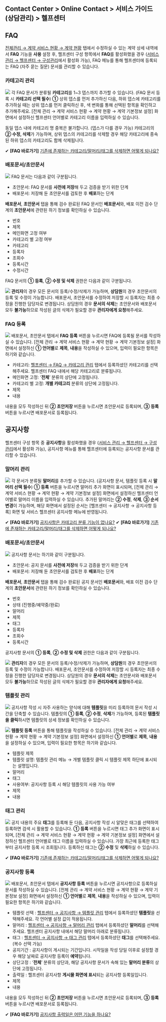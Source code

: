## Contact Center > Online Contact > 서비스 가이드 (상담관리) > 헬프센터

## FAQ
[전체관리 → 계약 서비스 현황 → 계약 현황](https://docs.toast.com/ko/Contact%20Center/ko/online-contact-guide-global-management/#_2) 탭에서 수정하실 수 있는 계약 상세 내역에서 **FAQ** 기능을 **사용** 설정 후, 헬프센터 구성 항목에서 **FAQ**를 활성화했을 경우 ([서비스 관리 → 헬프센터 → 구성관리](https://docs.toast.com/ko/Contact%20Center/ko/online-contact-guide-service-management/#_38)에서 활성화 가능), FAQ 메뉴를 통해 헬프센터에 등록되는 FAQ (자주 묻는 질문) 문서를 관리할 수 있습니다. 


### 카테고리 관리
![](http://static.toastoven.net/prod_contact_center/3.1-(1)_2.png)
각 FAQ 문서가 분류될 **카테고리**를 1~3 뎁스까지 추가할 수 있습니다. (FAQ 문서 등록 시 **카테고리 선택 필수**) 
**①** 상위 뎁스를 먼저 추가하신 다음, 하위 뎁스에 카테고리를 추가하실 때는 상위 뎁스를 먼저 클릭하신 후, 색 변화를 통해 선택된 항목을 확인하고 추가해주세요. [전체 관리 → 계약 서비스 현황 → 계약 현황 → 계약 기본정보 설정] 화면에서 설정하신 헬프센터 언어별로 카테고리 이름을 입력하실 수 있습니다.

동일 뎁스 내에 카테고리 명 중복은 불가합니다. (뎁스가 다를 경우 가능)
카테고리의 **② 수정, 삭제**가 가능하며, 상위 뎁스의 카테고리를 삭제할 경우 해당 카테고리에 종속된 하위 뎁스의 카테고리도 함께 삭제됩니다.

✔ **\[FAQ 바로가기]** [기존에 존재하는 카테고리/말머리/태그를 삭제하면 어떻게 되나요?](https://nhn-contact.oc.toast.com/oc/hc/article/63/)


### 배포문서/초안문서
![](http://static.toastoven.net/prod_contact_center/3.1-(2)_1.png)
FAQ 문서는 다음과 같이 구분됩니다.

-	초안문서: FAQ 문서를 **사전에 저장**해 두고 검증을 받기 위한 단계
-	배포문서: 저장해 둔 초안문서를 검토한 후 **배포**하는 단계

**배포문서**, **초안문서** 탭을 통해 검수 완료된 FAQ 문서인 **배포문서**와, 배포 이전 검수 단계의 **초안문서**에 관련된 하기 정보를 확인하실 수 있습니다.

-	번호
-	제목
-	메인화면 고정 여부
-	카테고리 별 고정 여부
-	카테고리
-	등록자
-	조회수
-	등록시간
-	수정시간

FAQ 문서의 **① 등록**, **② 수정 및 삭제** 권한은 다음과 같이 구분됩니다.

![](http://static.toastoven.net/prod_contact_center/3.1-(2)a.png)
**관리자**의 경우 모든 문서의 등록/수정/삭제가 가능하며, **상담원**의 경우 초안문서의 등록 및 수정이 가능합니다. 
배포문서, 초안문서를 수정하여 저장할 시 등록자는 최종 수정을 진행한 담당자로 변경됩니다. 상담원의 경우 **문서의 삭제**는 초안문서와 배포문서 모두 **불가능**하므로 작성된 글의 삭제가 필요할 경우 **관리자에게 요청**해주세요.

### FAQ 등록
![](http://static.toastoven.net/prod_contact_center/3.1-(3)_1.png)
배포문서, 초안문서 탭에서 **FAQ 등록** 버튼을 누르시면 FAQ에 등록될 문서를 작성하실 수 있습니다. [전체 관리 → 계약 서비스 현황 → 계약 현황 → 계약 기본정보 설정] 화면에서 설정하신 **① 언어별**로 **제목**, **내용**을 작성하실 수 있으며, 입력이 필요한 항목은 하기와 같습니다.

-	카테고리: [헬프센터 → FAQ → 카테고리 관리](https://docs.toast.com/ko/Contact%20Center/ko/online-contact-guide-help-center/#_1) 탭에서 등록하셨던 카테고리를 선택해주세요. 헬프센터 FAQ 내에서 해당 카테고리로 분류됩니다.
-	메인화면 고정: ‘**전체**’ 분류의 상단에 고정됩니다.
-	카테고리 별 고정: **개별 카테고리** 분류의 상단에 고정됩니다.
-	제목
-	내용

내용을 모두 작성하신 뒤 **② 초안저장** 버튼을 누르시면 초안문서로 등록되며, **③ 등록** 버튼을 누르시면 배포문서로 등록됩니다.


## 공지사항
헬프센터 구성 항목 중 **공지사항**을 활성화했을 경우 ([서비스 관리 → 헬프센터 → 구성관리](https://docs.toast.com/ko/Contact%20Center/ko/online-contact-guide-service-management/#_38)에서 활성화 가능), 공지사항 메뉴를 통해 헬프센터에 등록되는 공지사항 문서를 관리할 수 있습니다. 


### 말머리 관리
![](http://static.toastoven.net/prod_contact_center/3.2-(1)_1.png)
각 문서가 분류될 **말머리**를 추가할 수 있습니다. (공지사항 문서, 템플릿 등록 시 **말머리 선택 필수**) 
**① 등록** 버튼을 누르시면 말머리 추가 화면이 표시되며, [전체 관리 → 계약 서비스 현황 → 계약 현황 → 계약 기본정보 설정] 화면에서 설정하신 헬프센터 언어별로 말머리 이름을 입력하실 수 있습니다. 추가된 말머리는 **② 수정**, **삭제**, **③ 순서변경**이 가능하며, 해당 화면에서 설정된 순서는 [헬프센터 → 공지사항 → 공지사항 등록] 화면 및 서비스 헬프센터 공지사항 메뉴에 반영됩니다. 

✔ **\[FAQ 바로가기]** [공지사항은 카테고리 분류 기능이 없나요?](https://nhn-contact.oc.toast.com/oc/hc/article/47/)
✔ **\[FAQ 바로가기]** [기존에 존재하는 카테고리/말머리/태그를 삭제하면 어떻게 되나요?](https://nhn-contact.oc.toast.com/oc/hc/article/63/)


### 배포문서/초안문서
![](http://static.toastoven.net/prod_contact_center/3.2-(2)_1.png)
공지사항 문서는 하기와 같이 구분됩니다. 

-	초안문서: 공지 문서를 **사전에 저장**해 두고 검증을 받기 위한 단계
-	배포문서: 저장해 둔 초안문서를 검토한 후 **배포**하는 단계

**배포문서**, **초안문서** 탭을 통해 검수 완료된 공지 문서인 **배포문서**와, 배포 이전 검수 단계의 **초안문서**에 관련된 하기 정보를 확인하실 수 있습니다.

-	번호
-	상태 (진행중/예약중/완료)
-	말머리
-	제목
-	태그
-	등록자
-	조회수
-	등록시간

공지사항 문서의 **① 등록**, **② 수정 및 삭제** 권한은 다음과 같이 구분됩니다.

![](http://static.toastoven.net/prod_contact_center/3.1-(2)a.png)
**관리자**의 경우 모든 문서의 등록/수정/삭제가 가능하며, **상담원**의 경우 초안문서의 등록 및 수정이 가능합니다. 
배포문서, 초안문서를 수정하여 저장할 시 등록자는 최종 수정을 진행한 담당자로 변경됩니다. 상담원의 경우 **문서의 삭제**는 초안문서와 배포문서 모두 **불가능**하므로 작성된 글의 삭제가 필요할 경우 **관리자에게 요청**해주세요.


### 템플릿 관리
![](http://static.toastoven.net/prod_contact_center/3.2-(3)_1.png)
공지사항 작성 시 자주 사용하는 양식에 대해 **템플릿**을 미리 등록하여 문서 작성 시간을 단축할 수 있습니다. 템플릿의 **① 등록**, **② 수정**, **삭제**가 가능하며, 등록된 **템플릿을 클릭**하시면 템플릿의 상세 정보를 확인하실 수 있습니다.

![](http://static.toastoven.net/prod_contact_center/3.2-(4)_1.png)
**템플릿 등록** 버튼을 통해 템플릿을 작성하실 수 있습니다. [전체 관리 → 계약 서비스 현황 → 계약 현황 → 계약 기본정보 설정] 화면에서 설정하신 **① 언어별**로 **제목**, **내용**을 설정하실 수 있으며, 입력이 필요한 항목은 하기와 같습니다.

-	템플릿 제목
-	템플릿 설명: 템플릿 관리 메뉴 → 개별 템플릿 클릭 시 템플릿 제목 하단에 표시되는 설명입니다. 
-	말머리
-	태그
-	사용여부: 공지사항 등록 시 해당 템플릿의 사용 가능 여부
-	제목
-	내용


### 태그 관리
![](http://static.toastoven.net/prod_contact_center/3.2-(5)_1.png)
공지 내용의 주요 **태그**를 등록해 둔 다음, 공지사항 작성 시 알맞은 태그를 선택하여 등록하면 검색 시 활용할 수 있습니다.
**① 등록** 버튼을 누르시면 태그 추가 화면이 표시되며, [전체 관리 → 계약 서비스 현황 → 계약 현황 → 계약 기본정보 설정] 화면에서 설정하신 헬프센터 언어별로 태그 이름을 입력하실 수 있습니다. 가장 최근에 등록한 태그부터 공지사항 등록 시 조회됩니다. 등록하신 태그는 **② 수정** 및 **삭제**하실 수 있습니다.

✔ **\[FAQ 바로가기]** [기존에 존재하는 카테고리/말머리/태그를 삭제하면 어떻게 되나요?](https://nhn-contact.oc.toast.com/oc/hc/article/63/)


### 공지사항 등록
![](http://static.toastoven.net/prod_contact_center/3.2-(6)_1.png)
배포문서, 초안문서 탭에서 **공지사항 등록** 버튼을 누르시면 공지사항으로 등록하실 문서를 작성하실 수 있습니다. [전체 관리 → 계약 서비스 현황 → 계약 현황 → 계약 기본정보 설정] 화면에서 설정하신 **① 언어별**로 **제목**, **내용**을 작성하실 수 있으며, 입력이 필요한 항목은 하기와 같습니다.

-	템플릿 선택 : [헬프센터 → 공지사항 → 템플릿 관리](https://docs.toast.com/ko/Contact%20Center/ko/online-contact-guide-help-center/#_6) 탭에서 등록하셨던 **템플릿**을 선택해주세요. 각 언어별 설정 값이 적용됩니다.
-	말머리 : [헬프센터 → 공지사항 → 말머리 관리](https://docs.toast.com/ko/Contact%20Center/ko/online-contact-guide-help-center/#_4) 탭에서 등록하셨던 **말머리**를 선택해주세요. 헬프센터 공지사항 내에서 해당 말머리 아래로 분류됩니다.
-	태그 : [헬프센터 → 공지사항 → 태그 관리](https://docs.toast.com/ko/Contact%20Center/ko/online-contact-guide-help-center/#_7) 탭에서 등록하셨던 **태그**를 선택해주세요. (복수 선택 가능)
-	공지기간 : 공지사항이 게시되는 기간입니다. 시작일을 작성 당일 이후로 설정할 경우 해당 날짜로 공지사항 등록이 **예약**됩니다.
-	상단고정 : ‘**전체**’ 분류의 상단과, 해당 공지사항 문서가 속해 있는 **말머리 분류**의 상단에 고정됩니다.
-	출력일 : 헬프센터 공지사항 **게시물 화면에 표시**되는 공지사항 등록일입니다.
-	제목
-	내용

내용을 모두 작성하신 뒤 **② 초안저장** 버튼을 누르시면 초안문서로 등록되며, **③ 등록** 버튼을 누르시면 배포문서로 등록됩니다.

✔ **\[FAQ 바로가기]** [공지사항 출력일은 어떤 기능을 하나요?](https://nhn-contact.oc.toast.com/oc/hc/article/46/)
